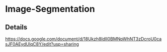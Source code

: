 # Image-Segmentation
## Details
  https://docs.google.com/document/d/18Ukzh8IdII0BMNpWhNT3zDcroU0casJF0AEydUlqC8Y/edit?usp=sharing
